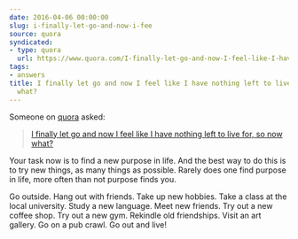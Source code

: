```yaml
---
date: 2016-04-06 00:00:00
slug: i-finally-let-go-and-now-i-fee
source: quora
syndicated:
- type: quora
  url: https://www.quora.com/I-finally-let-go-and-now-I-feel-like-I-have-nothing-left-to-live-for-so-now-what/answer/Roy-Tang
tags:
- answers
title: I finally let go and now I feel like I have nothing left to live for, so now
  what?
---
```


Someone on [quora](https://quora.com) asked:

> [I finally let go and now I feel like I have nothing left to live for, so now what?](https://www.quora.com/I-finally-let-go-and-now-I-feel-like-I-have-nothing-left-to-live-for-so-now-what/answer/Roy-Tang)


Your task now is to find a new purpose in life. And the best way to do this is to try new things, as many things as possible. Rarely does one find purpose in life, more often than not purpose finds you.

Go outside. Hang out with friends. Take up new hobbies. Take a class at the local university. Study a new language. Meet new friends. Try out a new coffee shop. Try out a new gym. Rekindle old friendships. Visit an art gallery. Go on a pub crawl. Go out and live!